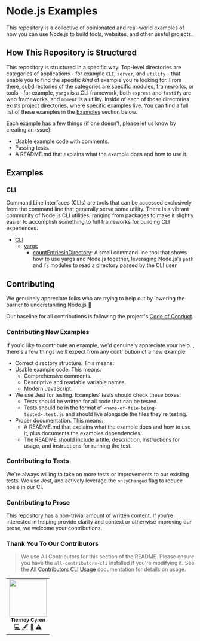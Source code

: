 # Node.js Examples

This repository is a collective of opinionated and real-world examples of how you can use Node.js to build tools, websites, and other useful projects.

## How This Repository is Structured

This repository is structured in a specific way. Top-level directories are categories of applications - for example `CLI`, `server`, and `utility` - that enable you to find the specific _kind_ of example you're looking for. From there, subdirectories of the categories are specific modules, frameworks, or tools - for example, `yargs` is a CLI framework, both `express` and `fastify` are web frameworks, and `moment` is a utility. Inside of each of those directories exists project directories, where specific examples live. You can find a full list of these examples in the [Examples](#examples) section below.

Each example has a few things (if one doesn't, please let us know by creating an issue):

- Usable example code with comments.
- Passing tests.
- A README.md that explains what the example does and how to use it.

## Examples

### CLI

Command Line Interfaces (CLIs) are tools that can be accessed exclusively from the command line that generally serve some utility. There is a vibrant community of Node.js CLI utilities, ranging from packages to make it slightly easier to accomplish something to full frameworks for building CLI experiences.

- [CLI](./cli)
  - [yargs](./cli/yargs)
    - [countEntriesInDirectory](./cli/yargs/countEntriesInDirectory): A small command line tool that shows how to use yargs and Node.js together, leveraging Node.js's `path` and `fs` modules to read a directory passed by the CLI user

## Contributing

We genuinely appreciate folks who are trying to help out by lowering the barrier to understanding Node.js 🤗

Our baseline for all contributions is following the project's [Code of Conduct]().

### Contributing New Examples

If you'd like to contribute an example, we'd genuinely appreciate your help. , there's a few things we'll expect from any contribution of a new example:

- Correct directory structure. This means:
- Usable example code. This means:
  - Comprehensive comments.
  - Descriptive and readable variable names.
  - Modern JavaScript.
- We use Jest for testing. Examples' tests should check these boxes:
  - Tests should be written for all code that can be tested.
  - Tests should be in the format of `<name-of-file-being-tested>.test.js` and should live alongside the files they're testing.
- Proper documentation. This means:
  - A README.md that explains what the example does and how to use it, plus documents the examples dependencies.
  - The README should include a title, description, instructions for usage, and instructions for running the test.

### Contributing to Tests

We're always willing to take on more tests or improvements to our existing tests. We use Jest, and actively leverage the `onlyChanged` flag to reduce nosie in our CI.

### Contributing to Prose

This repository has a non-trivial amount of written content. If you're interested in helping provide clarity and context or otherwise improving our prose, we welcome your contributions.

### Thank You To Our Contributors

> We use All Contributors for this section of the README. Please ensure you have the `all-contributors-cli` installed if you're modifying it. See the [All Contributors CLI Usage](https://allcontributors.org/docs/en/cli/usage) documentation for details on usage.

<!-- ALL-CONTRIBUTORS-LIST:START - Do not remove or modify this section -->
<!-- prettier-ignore-start -->
<!-- markdownlint-disable -->
<table>
  <tr>
    <td align="center"><a href="https://bnb.im"><img src="https://avatars3.githubusercontent.com/u/502396?v=4" width="100px;" alt=""/><br /><sub><b>Tierney Cyren</b></sub></a><br /><a href="https://github.com/node/examples/commits?author=bnb" title="Code">💻</a> <a href="#content-bnb" title="Content">🖋</a> <a href="https://github.com/node/examples/commits?author=bnb" title="Documentation">📖</a> <a href="https://github.com/node/examples/commits?author=bnb" title="Tests">⚠️</a></td>
  </tr>
</table>

<!-- markdownlint-enable -->
<!-- prettier-ignore-end -->
<!-- ALL-CONTRIBUTORS-LIST:END -->
